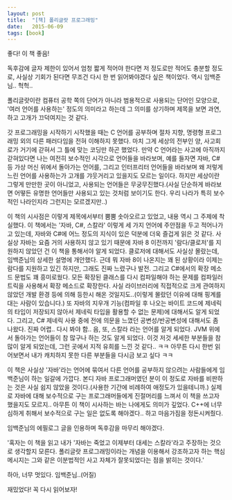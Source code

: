 ```yaml
---
layout: post
title:  "[책] 폴리글랏 프로그래밍"
date:   2015-06-09
tags: [book]
---
```


좋다! 이 책 좋음! 

  독후감에 글자 제한이 있어서 엄청 짧게 적어야 한다면 저 정도로만 적어도 충분할 정도로, 사실상 기회가 된다면 무조건 다시 한 번 읽어봐야겠다 싶은 책이었다. 역시 임백준님.. 헉헉.. 

  폴리글랏이란 컴퓨터 공학 쪽의 단어가 아니라 범용적으로 사용되는 단어인 모양으로, '여러 언어를 사용하는' 정도의 의미라고 하는데 그 의미를 상기하며 제목을 보면 과연, 하고 고개가 끄덕여지는 것 같다. 

  갓 프로그래밍을 시작하기 시작했을 때는 C 언어를 공부하며 절차 지향, 명령형 프로그래밍 외의 다른 패러다임을 전혀 이해하지 못했다. 마치 그게 세상의 전부인 양, 사고회로가 거기에 갇혀서 그 틀에 맞는 코딩만 하곤 했었다. 만약 C 언어라는 사고에 아직까지 갇혀있다면 나는 여전히 보수적인 시각으로 언어들을 바라보며, 예를 들자면 자바, C# 등 가상 머신 위에서 돌아가는 언어를, 그리고 인터프리터 언어들을 바라보며 왜 저렇게 느린 언어를 사용하는가 고개를 갸웃거리고 있을지도 모르는 일이다. 하지만 세상이란 그렇게 만만한 곳이 아니었고, 사용되는 언어들은 무궁무진했다.(사실 단순하게 바라보면 어떻든 유명한 언어들만 사용되고 있는 것처럼 보이기도 한다. 우리 나라가 특히 보수적인 나라인지라 그런지는 모르겠지만..) 

  이 책의 시사점은 이렇게 제목에서부터 뿜뿜 솟아오르고 있었고, 내용 역시 그 주제에 착실했다. 이 책에서는 '자바, C#, 스칼라' 이렇게 세 가지 언어에 주안점을 두고 적어나가고 있는데, 자바와 C#에 어느 정도의 지식이 있은 덕분에 더욱 즐겁게 읽은 것 같다. 사실상 자바는 요즘 거의 사용하지 않고 있기 때문에 자바 8 이전까지 '람다/클로저'를 지원하지 않았던 건 이 책을 통해서야 알게 되었다. 클로저에 대해서도 사실상 몰랐는데, 임백준님의 상세한 설명에 개안했다. 근데 뭐 자바 8이 나온지는 꽤 된 상황이라 이제는 람다를 지원하고 있긴 하지만, 그래도 진짜 느렸구나 발전. 그리고 C#에서의 확장 메소드 문법도 꽤 흥미로웠다. 모든 확장된 클래스를 다시 컴파일해야 하는 문제를 컴파일러 트릭을 사용해서 확장 메소드로 확장한다. 사실 라이브러리에 직접적으로 크게 관여하지 않았던 개발 환경 등에 의해 등한시 해온 것일지도..(이렇게 몰랐던 이유에 대해 핑계를 대는 사람이 있습니다.) 또 자바의 지우개 기능(컴파일 후 나오는 바이트 코드에 제네릭의 타입이 저장되지 않아서 제네릭 타입을 활용할 수 없는 문제)에 대해서도 알게 되었다. 그리고, C# 제네릭 사용 중에 전에 의문을 느꼈던 공변성/반공변성에 대해서도 좀 나왔다. 진짜 어렵.. 다시 봐야 함.. 음, 또, 스칼라 라는 언어를 알게 되었다. JVM 위에서 돌아가는 언어들이 참 많구나 하는 것도 알게 되었다. 이것 저것 세세한 부분들을 참 많이 알게 되었는데, 그런 곳에서 지적 유희를 느낀 것 같다.. ㅋㅋ 아무튼 다시 한번 읽어보면서 내가 캐치하지 못한 다른 부분들을 다시금 보고 싶다 ㅋㅋ 

  이 책은 사실상 '자바'라는 언어에 묶여서 다른 언어를 공부하지 않으려는 사람들에게 임백준님이 하는 일갈에 가깝다. 본디 자바 프로그래머였던 분이 이 정도로 자바를 비판하는 것은 사실 쉽지 않았을 것이다.(사용한 기간에 비례하여 애정도가 있을테니까.) 실제로 자바에 대해 보수적으로 구는 프로그래머들에게 진절머리를 느껴서 이 책을 쓰고자 했을지도 모르지.. 아무튼 이 책이 시사하는 바는 나에게도 의미가 깊었다. C++에 너무 심하게 취해서 보수적으로 구는 일은 없도록 해야겠다.. 하고 마음가짐을 정돈시켜줬다. 

  임백준님의 에필로그 글을 인용하며 독후감을 마무리 해야겠다. 

  '혹자는 이 책을 읽고 내가 '자바는 죽었고 이제부터 대세는 스칼라'라고 주장하는 것으로 생각할지 모른다. 폴리글랏 프로그래밍이라는 개념을 이용해서 강조하고자 하는 핵심 메시지는 그와 같은 이분법적인 사고 자체가 잘못되었다는 점을 밝히는 것이다.' 

  하아, 너무 멋있다. 임백준님..(어질) 

  재밌었다! 꼭 다시 읽어보자!